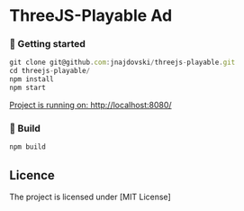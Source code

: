 # ThreeJS-Playable Ad

### 🚀 Getting started
```js
git clone git@github.com:jnajdovski/threejs-playable.git
cd threejs-playable/
npm install
npm start
```
[Project is running on: http://localhost:8080/](http://localhost:8080/)

### :bricks: Build
```js
npm build
```

## Licence
The project is licensed under [MIT License]
